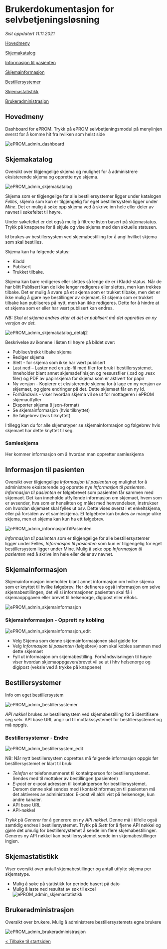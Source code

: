 # Brukerdokumentasjon for selvbetjeningsløsning

*Sist oppdatert 11.11.2021*

[Hovedmeny](#hovedmeny)

[Skjemakatalog](#skjemakatalog)

[Informasjon til pasienten](#informasjon-til-pasienten)

[Skjemainformasjon](#skjemainformasjon)

[Bestillersystemer](#bestillersystemer)

[Skjemastatistikk](#skjemastatistikk)

[Brukeradministrasjon](#brukeradministrasjon)


## Hovedmeny
Dashboard for ePROM. Trykk på ePROM selvbetjeningsmodul på menylinjen øverst for å komme hit fra hvilken som helst side
 
![ePROM_admin_dashboard](img/ePROM_admin_dashboard.PNG)


## Skjemakatalog
Oversikt over tilgjengelige skjema og mulighet for å administrere eksisterende skjema og opprette nye skjema.

![ePROM_admin_skjemakatalog](img/ePROM_admin_skjemakatalog.png)

Skjema som er tilgjengelige for alle bestillersystemer ligger under katalogen *Felles*, skjema som kun er tilgjengelig for eget bestillersystem ligger under *Mine*. Det er mulig å søke opp skjema ved å skrive inn hele eller deler av navnet i søkefeltet til høyre.

Under søkefeltet er det også mulig å filtrere listen basert på skjemastatus. Trykk på knappene for å skjule og vise skjema med den aktuelle statusen.

Id brukes av bestillersystem ved skjemabestilling for å angi hvilket skjema som skal bestilles.

Skjema kan ha følgende status:
 - Kladd
 - Publisert
 - Trukket tilbake. 

Skjema kan bare redigeres eller slettes så lenge de er i Kladd-status. Når de har blitt Publisert kan de ikke lenger redigeres eller slettes, men kan trekkes tilbake. Det er mulig å svare på et skjema som er trukket tilbake, men det er ikke mulig å gjøre nye bestillinger av skjemaet. Et skjema som er trukket tilbake kan publiseres på nytt, men kan ikke redigeres. Dette for å hindre at et skjema som er eller har vært publisert kan endres. 

*_NB: Skal et skjema endres etter at det er publisert må det opprettes en ny versjon av det._*


![ePROM_admin_skjemakatalog_detalj2](img/ePROM_admin_skjemakatalog_detalj2.PNG)

Beskrivelse av ikonene i listen til høyre på bildet over:
* Publiser/trekk tilbake skjema
* Rediger skjema
* Slett - for skjema som ikke har vært publisert
*	Last ned – Laster ned en zip-fil med filer for bruk i bestillersystemet. Inneholder blant annet skjemadefinisjon og ressursfiler (.xsd og .resx filer) og PDF av papirskjema for skjema som er aktivert for papir
*	Ny versjon – Kopierer et eksisterende skjema for å lage en ny versjon av skjemaet, og gjøre endringer på det. Dette skjemaet får en ny Id.
*	Forhåndsvis - viser hvordan skjema vil se ut for mottageren i ePROM skjemautfyller
*	Eksporter skjema (i json-format)
*	Se skjemainformasjon (hvis tilknyttet)
*	Se følgebrev (hvis tilknyttet)

I tillegg kan du for alle skjematyper se skjemainformasjon og følgebrev hvis skjemaet har dette knyttet til seg.

### Samleskjema

Her kommer informasjon om å hvordan man oppretter samleskjema

## Informasjon til pasienten
Oversikt over tilgjengelige *Informasjon til pasienten* og mulighet for å administrere eksisterende og opprette nye *Informasjon til pasienten*.
*Informasjon til pasienten* er følgebrevet som pasienten får sammen med skjemaet. Det kan inneholde utfyllende informasjon om skjemaet, hvem som er avsender, hva som er hensikten og målet med henvendelsen, instrukser om hvordan skjemaet skal fylles ut osv. Dette vises øverst i et enkeltskjema, eller på forsiden av et samleskjema. Et følgebrev kan brukes av mange ulike skjema, men et skjema kan kun ha ett følgebrev.

![ePROM_admin_informasjonTilPasienten](img/ePROM_admin_informasjonTilPasienten.png)

*Informasjon til pasienten* som er tilgjengelige for alle bestillersystemer ligger under Felles, *Informasjon til pasienten* som kun er tilgjengelig for eget bestillersystem ligger under Mine. Mulig å søke opp *Informasjon til pasienten* ved å skrive inn hele eller deler av navnet. 



## Skjemainformasjon
Skjemainformasjon inneholder blant annet informasjon om hvilke skjema som er knyttet til hvilke følgebrev.
Her defineres også informasjon om selve skjemabestillingen, det vil si informasjonen pasienten skal få i skjemaoppgaven eller brevet til helsenorge, digipost eller eBoks. 

![ePROM_admin_skjemainformasjon](img/ePROM_admin_skjemainformasjon.png)


### Skjemainformasjon - Opprett ny kobling

![ePROM_admin_skjemainformasjon_edit](img/ePROM_admin_skjemainformasjon_edit.png)

- Velg Skjema som denne skjemainformasjonen skal gjelde for
- Velg *Informasjon til pasienten* (følgebrev) som skal kobles sammen med dette skjemaet
- Fyll ut informasjon om skjemabestilling. Forhåndsvisningen til høyre viser hvordan skjemaoppgaven/brevet vil se ut i hhv helsenorge og digipost (veksle ved å trykke på knappene)


## Bestillersystemer
Info om eget bestillersystem

![ePROM_admin_bestillersystemer](img/ePROM_admin_bestillersystemer.png)

*API nøkkel* brukes av bestillersystem ved skjemabestilling for å identifisere seg selv.
API base URL angir url til mottakssystemet for bestillersystemet og må oppgis.


### Bestillersystemer - Endre

![ePROM_admin_bestillersystem_edit](img/ePROM_admin_bestillersystem_edit.png)


NB: Når nytt bestillersystem opprettes må følgende informasjon oppgis før bestillersystemet er klart til bruk:
 - *Telefon* er telefonnummeret til kontaktperson for bestillersystemet. Sendes med til mottaker av bestillingen (pasienten)
 - *E-post* er e-post adressen til kontaktperson for bestillersystemet. Dersom denne skal sendes med i kontaktinformasjon til pasienten må det aktiveres av administrator. E-post vil aldri vist på helsenorge, kun andre kanaler.
 - API base URL
 - API-nøkkel

*Trykk* på *Generer* for å generere en ny *API nøkkel*. Denne må i tilfelle også samtidig endres i bestillersystemet. Trykk på *Slett* for å fjerne API nøkkel og gjøre det umulig for bestillersystemet å sende inn flere skjemabestillinger. Generes ny API nøkkel kan bestillersystemet sende inn skjemabestillinger ingjen.



## Skjemastatistikk
Viser oversikt over antall skjemabestillinger og antall utfylte skjema per skjematype. 
 - Mulig å søke på statistikk for periode basert på dato
 - Mulig å laste ned resultat av søk til excel
![ePROM_admin_skjemastatistikk](img/ePROM_admin_skjemastatistikk.png)



## Brukeradministrasjon
Oversikt over brukere. Mulig å administrere bestillersystemets egne brukere

![ePROM_admin_brukeradministrasjon](img/ePROM_admin_brukeradministrasjon.png)


[< Tilbake til startsiden](index)
